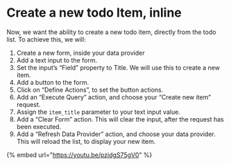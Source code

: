 # Create a new todo Item, inline

Now, we want the ability to create a new todo item, directly from the todo list. To achieve this, we will:

1. Create a new form, inside your data provider
2. Add a text input to the form. 
3. Set the input’s “Field” property to Title. We will use this to create a new item.
4. Add a button to the form. 
5. Click on “Define Actions”, to set the button actions.
6. Add an “Execute Query” action, and choose your “Create new item” request.
7. Assign the `item_title` parameter to your text input value.
8. Add a “Clear Form” action. This will clear the input, after the request has been executed.
9. Add a “Refresh Data Provider” action, and choose your data provider. This will reload the list, to display your new item.

{% embed url="https://youtu.be/pzjdgS75gV0" %}

  


